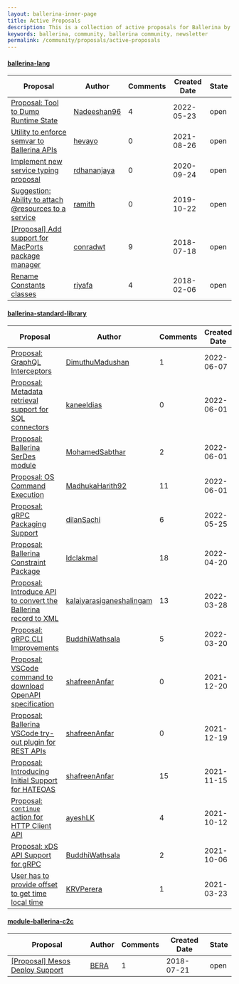 ```yaml
--- 
layout: ballerina-inner-page 
title: Active Proposals 
description: This is a collection of active proposals for Ballerina by the Ballerina community. 
keywords: ballerina, community, ballerina community, newsletter 
permalink: /community/proposals/active-proposals 
--- 
```

#### [ballerina-lang](https://github.com/ballerina-platform/ballerina-lang)

|Proposal|Author|Comments|Created Date|State| 
|---|----|----|----|----| 
|[Proposal: Tool to Dump Runtime State](https://github.com/ballerina-platform/ballerina-lang/issues/36284)|[Nadeeshan96](https://github.com/Nadeeshan96)|4|2022-05-23|open|
|[Utility to enforce semvar to Ballerina APIs](https://github.com/ballerina-platform/ballerina-lang/issues/32368)|[hevayo](https://github.com/hevayo)|0|2021-08-26|open|
|[Implement new service typing proposal](https://github.com/ballerina-platform/ballerina-lang/issues/26064)|[rdhananjaya](https://github.com/rdhananjaya)|0|2020-09-24|open|
|[Suggestion: Ability to attach @resources to a service](https://github.com/ballerina-platform/ballerina-lang/issues/19523)|[ramith](https://github.com/ramith)|0|2019-10-22|open|
|[[Proposal] Add support for MacPorts package manager](https://github.com/ballerina-platform/ballerina-lang/issues/9675)|[conradwt](https://github.com/conradwt)|9|2018-07-18|open|
|[Rename Constants classes](https://github.com/ballerina-platform/ballerina-lang/issues/4558)|[riyafa](https://github.com/riyafa)|4|2018-02-06|open|

#### [ballerina-standard-library](https://github.com/ballerina-platform/ballerina-standard-library)

|Proposal|Author|Comments|Created Date|State| 
|---|----|----|----|----| 
|[Proposal: GraphQL Interceptors](https://github.com/ballerina-platform/ballerina-standard-library/issues/2977)|[DimuthuMadushan](https://github.com/DimuthuMadushan)|1|2022-06-07|open|
|[Proposal: Metadata retrieval support for SQL connectors](https://github.com/ballerina-platform/ballerina-standard-library/issues/2965)|[kaneeldias](https://github.com/kaneeldias)|0|2022-06-01|open|
|[Proposal: Ballerina SerDes module](https://github.com/ballerina-platform/ballerina-standard-library/issues/2964)|[MohamedSabthar](https://github.com/MohamedSabthar)|2|2022-06-01|open|
|[Proposal: OS Command Execution](https://github.com/ballerina-platform/ballerina-standard-library/issues/2963)|[MadhukaHarith92](https://github.com/MadhukaHarith92)|11|2022-06-01|open|
|[Proposal: gRPC Packaging Support](https://github.com/ballerina-platform/ballerina-standard-library/issues/2948)|[dilanSachi](https://github.com/dilanSachi)|6|2022-05-25|open|
|[Proposal: Ballerina Constraint Package](https://github.com/ballerina-platform/ballerina-standard-library/issues/2850)|[ldclakmal](https://github.com/ldclakmal)|18|2022-04-20|open|
|[Proposal: Introduce API to convert the Ballerina record to XML](https://github.com/ballerina-platform/ballerina-standard-library/issues/2819)|[kalaiyarasiganeshalingam](https://github.com/kalaiyarasiganeshalingam)|13|2022-03-28|open|
|[Proposal: gRPC CLI Improvements](https://github.com/ballerina-platform/ballerina-standard-library/issues/2794)|[BuddhiWathsala](https://github.com/BuddhiWathsala)|5|2022-03-20|open|
|[Proposal: VSCode command to download OpenAPI specification](https://github.com/ballerina-platform/ballerina-standard-library/issues/2509)|[shafreenAnfar](https://github.com/shafreenAnfar)|0|2021-12-20|open|
|[Proposal: Ballerina VSCode try-out plugin for REST APIs](https://github.com/ballerina-platform/ballerina-standard-library/issues/2508)|[shafreenAnfar](https://github.com/shafreenAnfar)|0|2021-12-19|open|
|[Proposal: Introducing Initial Support for HATEOAS](https://github.com/ballerina-platform/ballerina-standard-library/issues/2391)|[shafreenAnfar](https://github.com/shafreenAnfar)|15|2021-11-15|open|
|[Proposal: `continue` action for HTTP Client API](https://github.com/ballerina-platform/ballerina-standard-library/issues/2038)|[ayeshLK](https://github.com/ayeshLK)|4|2021-10-12|open|
|[Proposal: xDS API Support for gRPC](https://github.com/ballerina-platform/ballerina-standard-library/issues/2011)|[BuddhiWathsala](https://github.com/BuddhiWathsala)|2|2021-10-06|open|
|[User has to provide offset to get time local time](https://github.com/ballerina-platform/ballerina-standard-library/issues/1138)|[KRVPerera](https://github.com/KRVPerera)|1|2021-03-23|open|

#### [module-ballerina-c2c](https://github.com/ballerina-platform/module-ballerina-c2c)

|Proposal|Author|Comments|Created Date|State| 
|---|----|----|----|----| 
|[[Proposal] Mesos Deploy Support](https://github.com/ballerina-platform/module-ballerina-c2c/issues/431)|[BERA](https://github.com/BERA)|1|2018-07-21|open|

